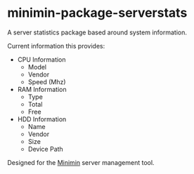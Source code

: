 # minimin-package-serverstats

A server statistics package based around system information.

Current information this provides:
- CPU Information
  - Model
  - Vendor
  - Speed (Mhz)
- RAM Information
  - Type
  - Total
  - Free
- HDD Information
  - Name
  - Vendor
  - Size
  - Device Path

Designed for the [Minimin](https://github.com/pxgamer/minimin) server management tool.